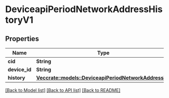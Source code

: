 # DeviceapiPeriodNetworkAddressHistoryV1

## Properties

Name | Type | Description | Notes
------------ | ------------- | ------------- | -------------
**cid** | **String** |  | 
**device_id** | **String** |  | 
**history** | [**Vec<crate::models::DeviceapiPeriodNetworkAddressV1>**](deviceapi.NetworkAddressV1.md) |  | 

[[Back to Model list]](../README.md#documentation-for-models) [[Back to API list]](../README.md#documentation-for-api-endpoints) [[Back to README]](../README.md)


